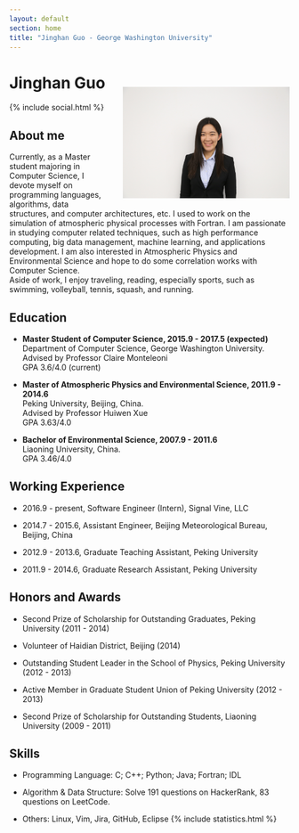 ```yaml
---
layout: default
section: home
title: "Jinghan Guo - George Washington University"
---
```

<img src="static/info/profile.jpg" class="img-thumbnail" width="300px" style="float:right; margin-left:30px; margin-top:50px; margin-bottom:10px;"> 

# Jinghan Guo 
{% include social.html %}


## About me

Currently, as a Master student majoring in Computer Science, I devote myself on programming languages, algorithms, data structures, and computer architectures, etc.
I used to work on the simulation of atmospheric physical processes with Fortran.
I am passionate in studying computer related techniques, such as high performance computing, big data management, machine learning, and applications development. I am also interested in Atmospheric Physics and Environmental Science and hope to do some correlation works with Computer Science. <br/>Aside of work, I enjoy traveling, reading, especially sports, such as swimming, volleyball, tennis, squash, and running.

## Education 

* **Master Student of Computer Science, 2015.9 - 2017.5 (expected)**<br/>Department of Computer Science, George Washington University.<br/>Advised by Professor Claire Monteleoni<br/>GPA 3.6/4.0 (current)<br/>

* **Master of Atmospheric Physics and Environmental Science, 2011.9 - 2014.6**<br/>
Peking University, Beijing, China.<br/>
Advised by Professor Huiwen Xue<br/>
GPA 3.63/4.0

* **Bachelor of Environmental Science, 2007.9 - 2011.6**<br/>
Liaoning University, China.<br/>
GPA 3.46/4.0

## Working Experience 

* 2016.9 - present, Software Engineer (Intern),  Signal Vine, LLC

* 2014.7 - 2015.6, Assistant Engineer, Beijing Meteorological Bureau, Beijing, China

* 2012.9 - 2013.6, Graduate Teaching Assistant, Peking University

* 2011.9 - 2014.6, Graduate Research Assistant, Peking University

## Honors and Awards

* Second Prize of Scholarship for Outstanding Graduates, Peking University (2011 - 2014)

* Volunteer of Haidian District, Beijing (2014)

* Outstanding Student Leader in the School of Physics, Peking University (2012 - 2013)

* Active Member in Graduate Student Union of Peking University (2012 - 2013)

* Second Prize of Scholarship for Outstanding Students, Liaoning University (2009 - 2011)

## Skills

* Programming Language: C; C++; Python; Java; Fortran; IDL

* Algorithm & Data Structure: Solve 191 questions on HackerRank, 83 questions on LeetCode.

* Others: Linux, Vim, Jira, GitHub, Eclipse
{% include statistics.html %}

